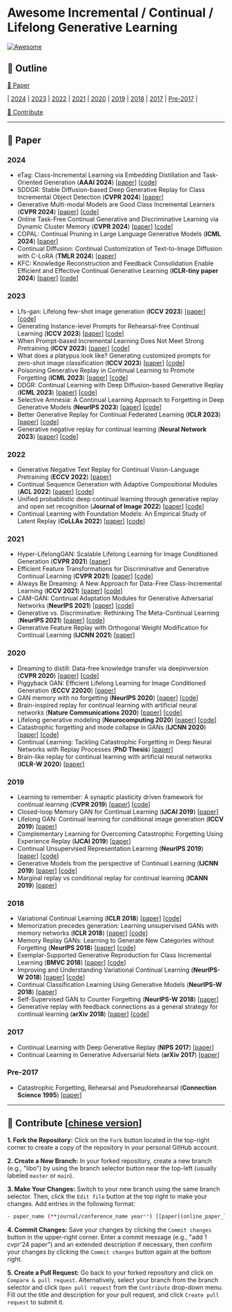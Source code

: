 # Awesome Incremental / Continual / Lifelong Generative Learning
[![Awesome](https://awesome.re/badge.svg)](#pushpin-outline)
[<img src="https://img.shields.io/badge/Contributions-Welcome-278ea5" alt=""/>](#books-contribute-chinese-version)

## :pushpin: Outline
[:closed_book: Paper](#closed_book-paper)

  | [2024](#2024) | [2023](#2023) | [2022](#2022) | [2021](#2021) | [2020](#2020) | [2019](#2019) | [2018](#2018) | [2017](#2017) | [Pre-2017](#pre-2017) |

[:clap: Contribute](#clap-contribute-chinese-version)

---
## :closed_book: Paper
### 2024
- eTag: Class-Incremental Learning via Embedding Distillation and Task-Oriented Generation (**AAAI 2024**) [[paper](https://ojs.aaai.org/index.php/AAAI/article/view/29153)] [[code](https://github.com/libo-huang/eTag)] 
- SDDGR: Stable Diffusion-based Deep Generative Replay for Class Incremental Object Detection (**CVPR 2024**) [[paper](https://openaccess.thecvf.com/content/CVPR2024/html/Kim_SDDGR_Stable_Diffusion-based_Deep_Generative_Replay_for_Class_Incremental_Object_CVPR_2024_paper.html)]
- Generative Multi-modal Models are Good Class Incremental Learners (**CVPR 2024**) [[paper](https://openaccess.thecvf.com/content/CVPR2024/html/Cao_Generative_Multi-modal_Models_are_Good_Class_Incremental_Learners_CVPR_2024_paper.html)] [[code](https://github.com/DoubleClass/GMM)]
- Online Task-Free Continual Generative and Discriminative Learning via Dynamic Cluster Memory (**CVPR 2024**) [[paper](https://openaccess.thecvf.com/content/CVPR2024/html/Ye_Online_Task-Free_Continual_Generative_and_Discriminative_Learning_via_Dynamic_Cluster_CVPR_2024_paper.html)] [[code](https://github.com/dtuzi123/DCM)]
- COPAL: Continual Pruning in Large Language Generative Models (**ICML 2024**) [[paper](https://openreview.net/forum?id=Lt8Lk7IQ5b)]
- Continual Diffusion: Continual Customization of Text-to-Image Diffusion with C-LoRA (**TMLR 2024**) [[paper](https://openreview.net/forum?id=TZdEgwZ6f3)]
- KFC: Knowledge Reconstruction and Feedback Consolidation Enable Efficient and Effective Continual Generative Learning (**ICLR-tiny paper 2024**) [[paper](https://openreview.net/pdf?id=pVTcR8ig3R)] [[code](https://github.com/libo-huang/KFC)]


### 2023
- Lfs-gan: Lifelong few-shot image generation (**ICCV 2023**) [[paper](https://openaccess.thecvf.com/content/ICCV2023/html/Seo_LFS-GAN_Lifelong_Few-Shot_Image_Generation_ICCV_2023_paper.html)] [[code](https://github.com/KHU-AGI/LFS-GAN)]
- Generating Instance-level Prompts for Rehearsal-free Continual Learning (**ICCV 2023**) [[paper](https://openaccess.thecvf.com/content/ICCV2023/html/Jung_Generating_Instance-level_Prompts_for_Rehearsal-free_Continual_Learning_ICCV_2023_paper.html)] [[code](https://github.com/naver-ai/dap-cl)]
- When Prompt-based Incremental Learning Does Not Meet Strong Pretraining (**ICCV 2023**) [[paper](https://openaccess.thecvf.com/content/ICCV2023/html/Tang_When_Prompt-based_Incremental_Learning_Does_Not_Meet_Strong_Pretraining_ICCV_2023_paper.html)] [[code](https://github.com/TOM-tym/APG)]
- What does a platypus look like? Generating customized prompts for zero-shot image classification (**ICCV 2023**) [[paper](https://openaccess.thecvf.com/content/ICCV2023/html/Pratt_What_Does_a_Platypus_Look_Like_Generating_Customized_Prompts_for_ICCV_2023_paper.html)] [[code](https://github.com/sarahpratt/CuPL)]
- Poisoning Generative Replay in Continual Learning to Promote Forgetting (**ICML 2023**) [[paper](https://proceedings.mlr.press/v202/kang23c.html)] [[code](https://www.dropbox.com/scl/fo/ae954h8tsjd6z138x7yf5/ACVvowDAq4C9cjJgUXuNJKw?rlkey=nhqo08bd7tzoxd0g6w2y5oijc&e=1&st=an4xuj5w&dl=0)]
- DDGR: Continual Learning with Deep Diffusion-based Generative Replay (**ICML 2023**) [[paper](https://proceedings.mlr.press/v202/gao23e)] [[code](https://github.com/xiaocangshengGR/DDGR)]
- Selective Amnesia: A Continual Learning Approach to Forgetting in Deep Generative Models (**NeurIPS 2023**) [[paper](https://proceedings.neurips.cc/paper_files/paper/2023/hash/376276a95781fa17c177b1ccdd0a03ac-Abstract-Conference.html)] [[code](https://github.com/clear-nus/selective-amnesia)]
- Better Generative Replay for Continual Federated Learning (**ICLR 2023**) [[paper](https://openreview.net/forum?id=cRxYWKiTan)] [[code](https://github.com/daiqing98/FedCIL)]
- Generative negative replay for continual learning (**Neural Network 2023**) [[paper](https://www.sciencedirect.com/science/article/pii/S0893608023001235)] [[code](https://openreview.net/forum?id=MWQCPYSJRN)]


### 2022
- Generative Negative Text Replay for Continual Vision-Language Pretraining (**ECCV 2022**) [[paper](https://www.ecva.net/papers/eccv_2022/papers_ECCV/papers/136960022.pdf)]
- Continual Sequence Generation with Adaptive Compositional Modules (**ACL 2022**) [[paper](https://aclanthology.org/2022.acl-long.255/)] [[code](https://github.com/SALT-NLP/Adaptive-Compositional-Modules)]
- Unified probabilistic deep continual learning through generative replay and open set recognition (**Journal of Image 2022**) [[paper](https://d1wqtxts1xzle7.cloudfront.net/92524318/pdf-libre.pdf?1665928933=&response-content-disposition=inline%3B+filename%3DUnified_Probabilistic_Deep_Continual_Lea.pdf&Expires=1722779706&Signature=LnvZgOp795QVK-4SzuUAwZLwdvIROMY~Mbzb3Q8e8cHOIwFitPMdh7wlO3fk2xY-tpu60g-KT3U3F-9oWy-X52xJ0~Dwrvet-pCZkoJffvwlfPO1rjsT1y~tpRj7O7CnU-hycrdmYo3rhg~IKHYIwUYEgYOvi1wTsj2Zl0iVMbGfJwigu3OMh0WvEgsXzHTAf9PUj~wqk8zYrUfrxjrY~SfUcqV2Z7SfAwGII8Fmixa2NiUzxRBku2CODulBNSr7hEjI52P-UIfJ3YJm42la-oS1pq9jfNZ4VUmHtO2E3V3T2UnDVv5RGjYSFyCkpyf4wHw5TWJW7atAUev1Q1pugQ__&Key-Pair-Id=APKAJLOHF5GGSLRBV4ZA)] [[code](https://github.com/MrtnMndt/OpenVAE_ContinualLearning)]
- Continual Learning with Foundation Models: An Empirical Study of Latent Replay (**CoLLAs 2022**) [[paper](https://proceedings.mlr.press/v199/ostapenko22a.html)] [[code](https://github.com/oleksost/latent_CL)]

### 2021
- Hyper-LifelongGAN: Scalable Lifelong Learning for Image Conditioned Generation (**CVPR 2021**) [[paper](https://openaccess.thecvf.com/content/CVPR2021/html/Zhai_Hyper-LifelongGAN_Scalable_Lifelong_Learning_for_Image_Conditioned_Generation_CVPR_2021_paper.html)]
- Efficient Feature Transformations for Discriminative and Generative Continual Learning (**CVPR 2021**) [[paper](https://openaccess.thecvf.com/content/CVPR2021/html/Verma_Efficient_Feature_Transformations_for_Discriminative_and_Generative_Continual_Learning_CVPR_2021_paper.html)] [[code](https://github.com/vkverma01/EFT)]
- Always Be Dreaming: A New Approach for Data-Free Class-Incremental Learning (**ICCV 2021**) [[paper](https://openaccess.thecvf.com/content/ICCV2021/html/Smith_Always_Be_Dreaming_A_New_Approach_for_Data-Free_Class-Incremental_Learning_ICCV_2021_paper.html)] [[code](https://github.com/GT-RIPL/AlwaysBeDreaming-DFCIL)]
- CAM-GAN: Continual Adaptation Modules for Generative Adversarial Networks (**NeurIPS 2021**) [[paper](https://proceedings.neurips.cc/paper/2021/hash/8073bd4ed0fe0c330290c58056a2cd5e-Abstract.html)] [[code](https://github.com/sakshivarshney/CAM-GAN)]
- Generative vs. Discriminative: Rethinking The Meta-Continual Learning (**NeurIPS 2021**) [[paper](https://papers.nips.cc/paper/2021/hash/b4e267d84075f66ebd967d95331fcc03-Abstract.html)] [[code](https://github.com/aminbana/GeMCL)]
- Generative Feature Replay with Orthogonal Weight Modification for Continual Learning (**IJCNN 2021**) [[paper](https://ieeexplore.ieee.org/abstract/document/9534437/)]
 


### 2020
- Dreaming to distill: Data-free knowledge transfer via deepinversion (**CVPR 2020**) [[paper](https://openaccess.thecvf.com/content_CVPR_2020/html/Yin_Dreaming_to_Distill_Data-Free_Knowledge_Transfer_via_DeepInversion_CVPR_2020_paper.html)] [[code](https://github.com/NVlabs/DeepInversion)]
- Piggyback GAN: Efficient Lifelong Learning for Image Conditioned Generation (**ECCV 22020**) [[paper](https://www.ecva.net/papers/eccv_2020/papers_ECCV/papers/123660392.pdf)]
- GAN memory with no forgetting (**NeurIPS 2020**) [[paper](https://papers.nips.cc/paper/2020/file/bf201d5407a6509fa536afc4b380577e-Paper.pdf)] [[code](https://github.com/MiaoyunZhao/GANmemory_LifelongLearning)]
- Brain-inspired replay for continual learning with artificial neural networks (**Nature Communications 2020**) [[paper](https://www.nature.com/articles/s41467-020-17866-2.pdf)] [[code](https://github.com/GMvandeVen/brain-inspired-replay)]
- Lifelong generative modeling (**Neurocomputing 2020**) [[paper](https://github.com/jramapuram/LifelongVAE)] [[code](https://www.sciencedirect.com/science/article/pii/S0925231220303623#bib0115)]
- Catastrophic forgetting and mode collapse in GANs (**IJCNN 2020**) [[paper](https://ieeexplore.ieee.org/abstract/document/9207181)] [[code](https://github.com/htt210/CatastrophicGANCode)]
- Continual Learning: Tackling Catastrophic Forgetting in Deep Neural Networks with Replay Processes (**PhD Thesis**) [[paper](https://arxiv.org/pdf/2007.00487)]
- Brain-like replay for continual learning with artificial neural networks (**ICLR-W 2020**) [[paper](https://baicsworkshop.github.io/pdf/BAICS_8.pdf)]


### 2019
- Learning to remember: A synaptic plasticity driven framework for continual learning (**CVPR 2019**) [[paper](https://openaccess.thecvf.com/content_CVPR_2019/html/Ostapenko_Learning_to_Remember_A_Synaptic_Plasticity_Driven_Framework_for_Continual_CVPR_2019_paper.html)] [[code](https://github.com/SAP-archive/machine-learning-dgm)]
- Closed-loop Memory GAN for Continual Learning (**IJCAI 2019**) [[paper](https://www.ijcai.org/proceedings/2019/0462.pdf)]
- Lifelong GAN: Continual learning for conditional image generation (**ICCV 2019**) [[paper](https://openaccess.thecvf.com/content_ICCV_2019/html/Zhai_Lifelong_GAN_Continual_Learning_for_Conditional_Image_Generation_ICCV_2019_paper.html)]
- Complementary Learning for Overcoming Catastrophic Forgetting Using Experience Replay (**IJCAI 2019**) [[paper](https://www.ijcai.org/proceedings/2019/0463.pdf)]
- Continual Unsupervised Representation Learning (**NeurIPS 2019**) [[paper](https://proceedings.neurips.cc/paper/2019/hash/861578d797aeb0634f77aff3f488cca2-Abstract.html)] [[code](https://github.com/google-deepmind/deepmind-research/tree/master/curl)]
- Generative Models from the perspective of Continual Learning (**IJCNN 2019**) [[paper](https://ieeexplore.ieee.org/abstract/document/8851986/)] [[code](https://github.com/TLESORT/Generative_Continual_Learning)]
- Marginal replay vs conditional replay for continual learning (**ICANN 2019**) [[paper](https://arxiv.org/pdf/1810.12069)]



### 2018
- Variational Continual Learning (**ICLR 2018**) [[paper](https://openreview.net/pdf?id=BkQqq0gRb)] [[code](https://github.com/nvcuong/variational-continual-learning)]
- Memorization precedes generation: Learning unsupervised GANs with memory networks (**ICLR 2018**) [[paper](https://openreview.net/pdf?id=rkO3uTkAZ)] [[code](https://github.com/whyjay/memoryGAN)]
- Memory Replay GANs: Learning to Generate New Categories without Forgetting (**NeurIPS 2018**) [[paper](https://proceedings.neurips.cc/paper/2018/hash/a57e8915461b83adefb011530b711704-Abstract.html)] [[code](https://github.com/WuChenshen/MeRGAN)]
- Exemplar-Supported Generative Reproduction for Class Incremental Learning (**BMVC 2018**) [[paper](http://bmvc2018.org/contents/papers/0325.pdf)] [[code](https://github.com/TonyPod/ESGR)]
- Improving and Understanding Variational Continual Learning (**NeurIPS-W 2018**) [[paper](https://arxiv.org/pdf/1905.02099)] [[code](https://github.com/nvcuong/variational-continual-learning/tree/master/improved_ddm)]
- Continual Classification Learning Using Generative Models (**NeurIPS-W 2018**) [[paper](https://arodes.hes-so.ch/record/4159?ln=en&v=pdf)]
- Self-Supervised GAN to Counter Forgetting (**NeurIPS-W 2018**) [[paper](https://arxiv.org/pdf/1810.11598)]
- Generative replay with feedback connections as a general strategy for continual learning (**arXiv 2018**) [[paper](https://arxiv.org/abs/1809.10635)] [[code](https://github.com/GMvandeVen/continual-learning)]

### 2017
- Continual Learning with Deep Generative Replay (**NIPS 2017**) [[paper](https://proceedings.neurips.cc/paper/2017/hash/0efbe98067c6c73dba1250d2beaa81f9-Abstract.html)]
- Continual Learning in Generative Adversarial Nets (**arXiv 2017**) [[paper](https://arxiv.org/pdf/1705.08395)]



### Pre-2017
- Catastrophic Forgetting, Rehearsal and Pseudorehearsal (**Connection Science 1995**) [[paper](https://citeseerx.ist.psu.edu/document?repid=rep1&type=pdf&doi=5ac423a83b4321b43249224fcc528bb70e086826)]



---
## :clap: Contribute [[chinese version](http://t.csdnimg.cn/S1rvo)]
**1. Fork the Repository:** Click on the `Fork` button located in the top-right corner to create a copy of the repository in your personal GitHub account.

**2. Create a New Branch:** In your forked repository, create a new branch (e.g., "libo") by using the branch selector button near the top-left (usually labeled `master` or `main`).

**3. Make Your Changes:** Switch to your new branch using the same branch selector. Then, click the `Edit file` button at the top right to make your changes. Add entries in the following format:
  ```bash
  - paper_name (**journal/conference_name year**) [[paper](online_paper_link)] [[code](online_code_link)]
  ```

**4. Commit Changes:** Save your changes by clicking the `Commit changes` button in the upper-right corner. Enter a commit message (e.g., "add 1 cvpr'24 paper") and an extended description if necessary, then confirm your changes by clicking the `Commit changes` button again at the bottom right.

**5. Create a Pull Request:** Go back to your forked repository and click on `Compare & pull request`. Alternatively, select your branch from the branch selector and click `Open pull request` from the `Contribute` drop-down menu. Fill out the title and description for your pull request, and click `Create pull request` to submit it.
